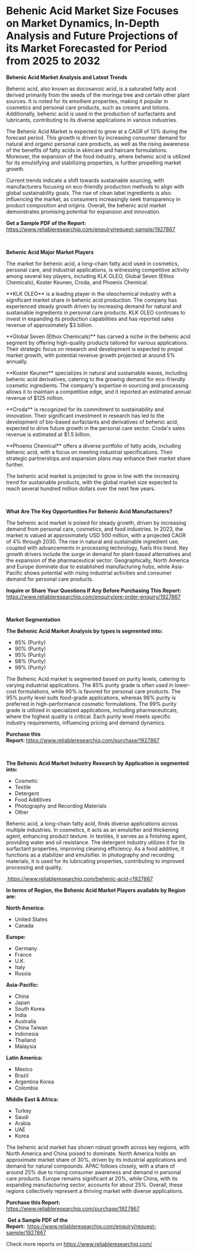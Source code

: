 <p><h1>Behenic Acid Market Size Focuses on Market Dynamics, In-Depth Analysis and Future Projections of its Market Forecasted for Period from 2025 to 2032</h1></p><p><strong>Behenic Acid Market Analysis and Latest Trends</strong></p>
<p><p>Behenic acid, also known as docosanoic acid, is a saturated fatty acid derived primarily from the seeds of the moringa tree and certain other plant sources. It is noted for its emollient properties, making it popular in cosmetics and personal care products, such as creams and lotions. Additionally, behenic acid is used in the production of surfactants and lubricants, contributing to its diverse applications in various industries.</p><p>The Behenic Acid Market is expected to grow at a CAGR of 13% during the forecast period. This growth is driven by increasing consumer demand for natural and organic personal care products, as well as the rising awareness of the benefits of fatty acids in skincare and haircare formulations. Moreover, the expansion of the food industry, where behenic acid is utilized for its emulsifying and stabilizing properties, is further propelling market growth. </p><p>Current trends indicate a shift towards sustainable sourcing, with manufacturers focusing on eco-friendly production methods to align with global sustainability goals. The rise of clean label ingredients is also influencing the market, as consumers increasingly seek transparency in product composition and origins. Overall, the behenic acid market demonstrates promising potential for expansion and innovation.</p></p>
<p><strong>Get a Sample PDF of the Report:&nbsp;</strong> <a href="https://www.reliableresearchiq.com/enquiry/request-sample/1927867?utm_campaign=1119&utm_medium=2&utm_source=Github&utm_content=ia&utm_term=15012025&utm_id=behenic-acid">https://www.reliableresearchiq.com/enquiry/request-sample/1927867</a></p>
<p>&nbsp;</p>
<p><strong>Behenic Acid Major Market Players</strong></p>
<p><p>The market for behenic acid, a long-chain fatty acid used in cosmetics, personal care, and industrial applications, is witnessing competitive activity among several key players, including KLK OLEO, Global Seven (Ethox Chemicals), Koster Keunen, Croda, and Phoenix Chemical.</p><p>**KLK OLEO** is a leading player in the oleochemical industry with a significant market share in behenic acid production. The company has experienced steady growth driven by increasing demand for natural and sustainable ingredients in personal care products. KLK OLEO continues to invest in expanding its production capabilities and has reported sales revenue of approximately $3 billion.</p><p>**Global Seven (Ethox Chemicals)** has carved a niche in the behenic acid segment by offering high-quality products tailored for various applications. Their strategic focus on research and development is expected to propel market growth, with potential revenue growth projected at around 5% annually.</p><p>**Koster Keunen** specializes in natural and sustainable waxes, including behenic acid derivatives, catering to the growing demand for eco-friendly cosmetic ingredients. The company's expertise in sourcing and processing allows it to maintain a competitive edge, and it reported an estimated annual revenue of $125 million.</p><p>**Croda** is recognized for its commitment to sustainability and innovation. Their significant investment in research has led to the development of bio-based surfactants and derivatives of behenic acid, expected to drive future growth in the personal care sector. Croda's sales revenue is estimated at $1.5 billion.</p><p>**Phoenix Chemical** offers a diverse portfolio of fatty acids, including behenic acid, with a focus on meeting industrial specifications. Their strategic partnerships and expansion plans may enhance their market share further.</p><p>The behenic acid market is projected to grow in line with the increasing trend for sustainable products, with the global market size expected to reach several hundred million dollars over the next few years.</p></p>
<p>&nbsp;</p>
<p><strong>What Are The Key Opportunities For Behenic Acid Manufacturers?</strong></p>
<p><p>The behenic acid market is poised for steady growth, driven by increasing demand from personal care, cosmetics, and food industries. In 2023, the market is valued at approximately USD 500 million, with a projected CAGR of 4% through 2030. The rise in natural and sustainable ingredient use, coupled with advancements in processing technology, fuels this trend. Key growth drivers include the surge in demand for plant-based alternatives and the expansion of the pharmaceutical sector. Geographically, North America and Europe dominate due to established manufacturing hubs, while Asia-Pacific shows potential with rising industrial activities and consumer demand for personal care products.</p></p>
<p><strong>Inquire or Share Your Questions If Any Before Purchasing This Report:</strong> <a href="https://www.reliableresearchiq.com/enquiry/pre-order-enquiry/1927867?utm_campaign=1119&utm_medium=2&utm_source=Github&utm_content=ia&utm_term=15012025&utm_id=behenic-acid">https://www.reliableresearchiq.com/enquiry/pre-order-enquiry/1927867</a></p>
<p>&nbsp;</p>
<p><strong>Market Segmentation</strong></p>
<p><strong>The Behenic Acid Market Analysis by types is segmented into:</strong></p>
<p><ul><li>85% (Purity)</li><li>90% (Purity)</li><li>95% (Purity)</li><li>98% (Purity)</li><li>99% (Purity)</li></ul></p>
<p><p>The Behenic Acid market is segmented based on purity levels, catering to varying industrial applications. The 85% purity grade is often used in lower-cost formulations, while 90% is favored for personal care products. The 95% purity level suits food-grade applications, whereas 98% purity is preferred in high-performance cosmetic formulations. The 99% purity grade is utilized in specialized applications, including pharmaceuticals, where the highest quality is critical. Each purity level meets specific industry requirements, influencing pricing and demand dynamics.</p></p>
<p><strong>Purchase this Report:&nbsp;</strong><a href="https://www.reliableresearchiq.com/purchase/1927867?utm_campaign=1119&utm_medium=2&utm_source=Github&utm_content=ia&utm_term=15012025&utm_id=behenic-acid">https://www.reliableresearchiq.com/purchase/1927867</a></p>
<p>&nbsp;</p>
<p><strong>The Behenic Acid Market Industry Research by Application is segmented into:</strong></p>
<p><ul><li>Cosmetic</li><li>Textile</li><li>Detergent</li><li>Food Additives</li><li>Photography and Recording Materials</li><li>Other</li></ul></p>
<p><p>Behenic acid, a long-chain fatty acid, finds diverse applications across multiple industries. In cosmetics, it acts as an emulsifier and thickening agent, enhancing product texture. In textiles, it serves as a finishing agent, providing water and oil resistance. The detergent industry utilizes it for its surfactant properties, improving cleaning efficiency. As a food additive, it functions as a stabilizer and emulsifier. In photography and recording materials, it is used for its lubricating properties, contributing to improved processing and quality.</p></p>
<p><a href="https://www.reliableresearchiq.com/behenic-acid-r1927867?utm_campaign=1119&utm_medium=2&utm_source=Github&utm_content=ia&utm_term=15012025&utm_id=behenic-acid">&nbsp;https://www.reliableresearchiq.com/behenic-acid-r1927867</a></p>
<p><strong>In terms of Region, the Behenic Acid Market Players available by Region are:</strong></p>
<p>
    <p> <strong> North America: </strong>
        <ul>
            <li>United States</li>
            <li>Canada</li>
        </ul>
        </p> 
    <p> <strong> Europe: </strong>
        <ul>
            <li>Germany</li>
            <li>France</li>
            <li>U.K.</li>
            <li>Italy</li>
            <li>Russia</li>
        </ul>
        </p> 
    <p> <strong> Asia-Pacific: </strong>
        <ul>
            <li>China</li>
            <li>Japan</li>
            <li>South Korea</li>
            <li>India</li>
            <li>Australia</li>
            <li>China Taiwan</li>
            <li>Indonesia</li>
            <li>Thailand</li>
            <li>Malaysia</li>
        </ul>
        </p> 
    <p> <strong> Latin America: </strong>
        <ul>
            <li>Mexico</li>
            <li>Brazil</li>
            <li>Argentina Korea</li>
            <li>Colombia</li>
        </ul>
        </p> 
    <p> <strong> Middle East & Africa: </strong>
        <ul>
            <li>Turkey</li>
            <li>Saudi</li>
            <li>Arabia</li>
            <li>UAE</li>
            <li>Korea</li>
        </ul>
    </p>
    </p>
<p><p>The behenic acid market has shown robust growth across key regions, with North America and China poised to dominate. North America holds an approximate market share of 30%, driven by its industrial applications and demand for natural compounds. APAC follows closely, with a share of around 25% due to rising consumer awareness and demand in personal care products. Europe remains significant at 20%, while China, with its expanding manufacturing sector, accounts for about 25%. Overall, these regions collectively represent a thriving market with diverse applications.</p></p>
<p><strong>Purchase this Report: </strong><a href="https://www.reliableresearchiq.com/purchase/1927867?utm_campaign=1119&utm_medium=2&utm_source=Github&utm_content=ia&utm_term=15012025&utm_id=behenic-acid">https://www.reliableresearchiq.com/purchase/1927867</a></p>
<p>&nbsp;<strong>Get a Sample PDF of the Report:&nbsp;&nbsp;</strong><a href="https://www.reliableresearchiq.com/enquiry/request-sample/1927867?utm_campaign=1119&utm_medium=2&utm_source=Github&utm_content=ia&utm_term=15012025&utm_id=behenic-acid">https://www.reliableresearchiq.com/enquiry/request-sample/1927867</a></p>
<p><strong></strong></p>
<p>Check more reports on <a href="https://www.reliableresearchiq.com/?utm_campaign=1119&utm_medium=2&utm_source=Github&utm_content=ia&utm_term=15012025&utm_id=behenic-acid">https://www.reliableresearchiq.com/</a></p>